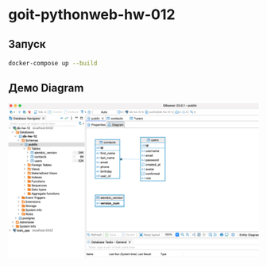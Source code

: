 # goit-pythonweb-hw-012

## Запуск
```bash
docker-compose up --build
```

## Демо Diagram
![Diagram](./img/diagram.png)